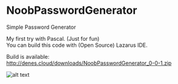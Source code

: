 # NoobPasswordGenerator

Simple Password Generator

My first try with Pascal. (Just for fun) <br />
You can build this code with (Open Source) Lazarus IDE. <br />

Build is available: <br />
http://denes.cloud/downloads/NoobPasswordGenerator_0-0-1.zip

![alt text](http://prtsc.denes.cloud/project1_2018-02-17_13-44-15.png)

